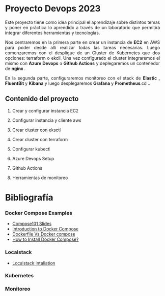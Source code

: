 # Proyecto Devops 2023

<div style='text-align: justify;'>
Este proyecto tiene como idea principal el aprendizaje sobre distintos temas y poner en práctica lo aprendido a través de un laboratorio que permitirá integrar diferentes herramientas y tecnologías.

Nos centraremos en la primera parte en crear un instancia de <b>EC2</b> en AWS para poder desde allí realizar todas las tareas necesarias. 
Luego comenzaremos con el despligue de un Cluster de Kubernetes que dos opciones:
terraform o ekcli. Una vez configurado el cluster integraremos el mismo con <b>Azure Devops</b> o <b>Github Actions</b> y deplegaremos un contenedor de <b> nginx </b>. 

En la segunda parte, configuraremos monitoreo con el stack de <b> Elastic </b>, <b>FluentBit</b> y <b>Kibana</b> y luego desplegaremos <b>Grafana</b> y <b>Prometheus</b>.cd ..
</div>


## Contenido del proyecto

1. Crear y configurar instancia EC2

2. Configurar instancia y cliente aws

3. Crear cluster con eksctl

4. Crear cluster con terraform

5. Configurar kubectl

6. Azure Devops Setup

7. Github Actions

8. Herramientas de monitoreo


# Bibliografía

### Docker Compose Examples

- [Compose101 Slides](https://www.slideshare.net/ajeetraina/introduction-to-docker-compose-docker-intermediate-workshop)
- [Introduction to Docker Compose](http://dockerlabs.collabnix.com/intermediate/docker-compose/)
- [Dockerfile Vs Docker compose ](http://dockerlabs.collabnix.com/intermediate/workshop/DockerCompose/Difference_between_dockerfile_and_docker_compose.html)
- [How to Install Docker Compose? ](http://dockerlabs.collabnix.com/intermediate/workshop/DockerCompose/How_to_Install_Docker_Compose.html)


### Localstack
- [Localstack Intallation](https://docs.localstack.cloud/getting-started/installation)


### Kubernetes


### Monitoreo